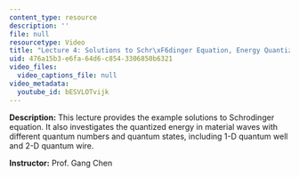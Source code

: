 ```yaml
---
content_type: resource
description: ''
file: null
resourcetype: Video
title: "Lecture 4: Solutions to Schr\xF6dinger Equation, Energy Quantization"
uid: 476a15b3-e6fa-64d6-c854-3306850b6321
video_files:
  video_captions_file: null
video_metadata:
  youtube_id: bESVLOTvijk
---
```


**Description:** This lecture provides the example solutions to Schrodinger equation. It also investigates the quantized energy in material waves with different quantum numbers and quantum states, including 1-D quantum well and 2-D quantum wire.

**Instructor:** Prof. Gang Chen
